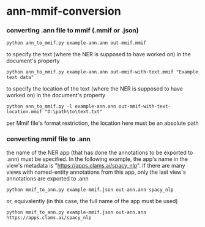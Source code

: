 # ann-mmif-conversion

### converting .ann file to mmif (.mmif or .json)

```
python ann_to_mmif.py example-ann.ann out-mmif.mmif
```

to specify the text (where the NER is supposed to have worked on) in the document's property
```
python ann_to_mmif.py example-ann.ann out-mmif-with-text.mmif "Example text data"
```

to specify the location of the text (where the NER is supposed to have worked on) in the document's property
```
python ann_to_mmif.py -l example-ann.ann out-mmif-with-text-location.mmif "D:\path\to\text.txt"
```
per Mmif file's format restriction, the location here must be an absolute path

### converting mmif file to .ann

the name of the NER app (that has done the annotations to be exported to .ann) must be specified. In the following example, the app's name in the view's metadata is "https://apps.clams.ai/spacy_nlp". If there are many views with named-entity annotations from this app, only the last view's annotations are exported to .ann
```
python mmif_to_ann.py example-mmif.json out-ann.ann spacy_nlp
```
or, equivalently (in this case, the full name of the app must be used)
```
python mmif_to_ann.py example-mmif.json out-ann.ann https://apps.clams.ai/spacy_nlp
```
